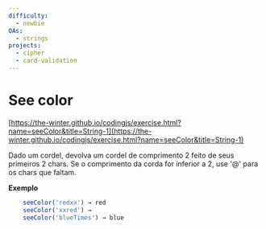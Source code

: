```yaml
---
difficulty:
  - newbie
OAs:
  - strings
projects:
  - cipher
  - card-validation
---
```


# See color

[https://the-winter.github.io/codingjs/exercise.html?name=seeColor&title=String-1](https://the-winter.github.io/codingjs/exercise.html?name=seeColor&title=String-1)

Dado um cordel, devolva um cordel de comprimento 2 feito
de seus primeiros 2 chars. Se o comprimento da corda for
inferior a 2, use '@' para os chars que faltam.

**Exemplo**

```js
    seeColor('redxx') → red
    seeColor('xxred') →
    seeColor('blueTimes') → blue
```
